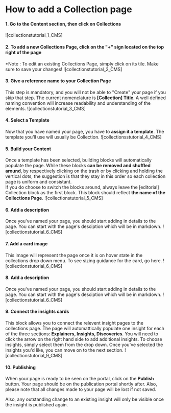 # How to add a Collection page

#### 1. Go to the Content section, then click on Collections
![collectionstutorial_1_CMS]

#### 2. To add a new Collections Page, click on the "+" sign located on the top right of the page
*Note : To edit an existing Collections Page, simply click on its tile. Make sure to save your changes!
![collectionstutorial_2_CMS]

#### 3. Give a reference name to your Collection Page
This step is mandatory, and you will not be able to "Create" your page if you skip that step. The current nomenclature is **[Collection] Title**. A well defined naming convention will increase readability and understanding of the elements.
![collectionstutorial_3_CMS]

#### 4. Select a Template
Now that you have named your page, you have to **assign it a template**.
The template you’ll use will usually be Collection.
![collectionsstutorial_4_CMS]

#### 5. Build your Content
Once a template has been selected, building blocks will automatically populate the page. 
While these blocks **can be removed and shuffled around**, by respectively clicking on the trash or by clicking and holding the vertical dots, the suggestion is that they stay in this order so each collection page is uniform and consistant.  
If you do choose to switch the blocks around, always leave the [editorial] Collection block as the first block. This block should reflect **the name of the Collections Page**.
![collectionstutorial_5_CMS]

#### 6. Add a description
Once you've named your page, you should start adding in details to the page. You can start with the page's desciption which will be in markdown.
![collectionstutorial_6_CMS]

#### 7. Add a card image
This image will represent the page once it is on hover state in the collections drop down menu. To see sizing guidance for the card, go here.
![collectionstutorial_6_CMS]

#### 8. Add a description
Once you've named your page, you should start adding in details to the page. You can start with the page's desciption which will be in markdown.
![collectionstutorial_6_CMS]

#### 9. Connect the insights cards
This block allows you to connect the relevent insight pages to the collections page. The page will automattically populate one insight for each of the three sections: **Explainers, Insights, Discoveries**.
You will need to click the arrow on the right hand side to add additional insights. To choose insights, simply select them from the drop down. Once you've selected the insights you'd like, you can move on to the next section.
![collectionstutorial_9_CMS]

#### 10. Publishing 
When your page is ready to be seen on the portal, click on the **Publish** button. Your page should be on the publication portal shortly after. Also, please note that all changes made to your page will be lost if not saved. 

Also, any outstanding change to an existing insight will only be visible once the insight is published again.

